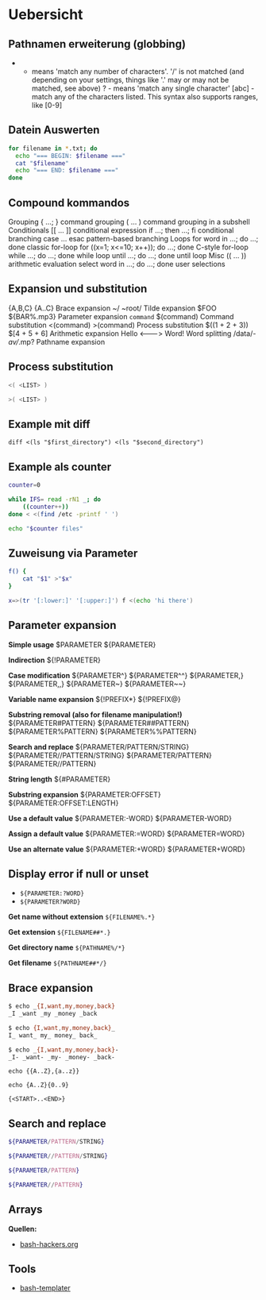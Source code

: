 # Uebersicht

## Pathnamen erweiterung (globbing)

* - means 'match any number of characters'. '/' is not matched (and depending on your settings, things like '.' may or may not be matched, see above)
? - means 'match any single character'
[abc] - match any of the characters listed. This syntax also supports ranges, like [0-9]

## Datein Auswerten

```sh
for filename in *.txt; do
  echo "=== BEGIN: $filename ==="
  cat "$filename"
  echo "=== END: $filename ==="
done
```

## Compound kommandos

Grouping
{ …; }	command grouping
( … )	command grouping in a subshell
Conditionals
[[ ... ]]	conditional expression
if …; then …; fi	conditional branching
case … esac	pattern-based branching
Loops
for word in …; do …; done	classic for-loop
for ((x=1; x<=10; x++)); do ...; done	C-style for-loop
while …; do …; done	while loop
until …; do …; done	until loop
Misc
(( ... ))	arithmetic evaluation
select word in …; do …; done	user selections

## Expansion und substitution

{A,B,C} {A..C}	Brace expansion
~/ ~root/	Tilde expansion
$FOO ${BAR%.mp3}	Parameter expansion
`command` $(command)	Command substitution
<(command) >(command)	Process substitution
$((1 + 2 + 3)) $[4 + 5 + 6]	Arithmetic expansion
Hello <---> Word!	Word splitting
/data/*-av/*.mp?	Pathname expansion

## Process substitution

```sh
<( <LIST> )

>( <LIST> )
```

## Example mit diff

`diff <(ls "$first_directory") <(ls "$second_directory")`

## Example als counter

```sh
counter=0

while IFS= read -rN1 _; do
    ((counter++))
done < <(find /etc -printf ' ')

echo "$counter files"
```

## Zuweisung via Parameter

```sh
f() {
    cat "$1" >"$x"
}

x=>(tr '[:lower:]' '[:upper:]') f <(echo 'hi there')
```

## Parameter expansion

**Simple usage**
        $PARAMETER
        ${PARAMETER}

**Indirection**
        ${!PARAMETER}

**Case modification**
        ${PARAMETER^}
        ${PARAMETER^^}
        ${PARAMETER,}
        ${PARAMETER,,}
        ${PARAMETER~}
        ${PARAMETER~~}

**Variable name expansion**
        ${!PREFIX*}
        ${!PREFIX@}

**Substring removal (also for filename manipulation!)**
        ${PARAMETER#PATTERN}
        ${PARAMETER##PATTERN}
        ${PARAMETER%PATTERN}
        ${PARAMETER%%PATTERN}

**Search and replace**
        ${PARAMETER/PATTERN/STRING}
        ${PARAMETER//PATTERN/STRING}
        ${PARAMETER/PATTERN}
        ${PARAMETER//PATTERN}

**String length**
        ${#PARAMETER}

**Substring expansion**
        ${PARAMETER:OFFSET}
        ${PARAMETER:OFFSET:LENGTH}

**Use a default value**
        ${PARAMETER:-WORD}
        ${PARAMETER-WORD}

**Assign a default value**
        ${PARAMETER:=WORD}
        ${PARAMETER=WORD}

**Use an alternate value**
        ${PARAMETER:+WORD}
        ${PARAMETER+WORD}

## Display error if null or unset

* `${PARAMETER:?WORD}`
* `${PARAMETER?WORD}`

**Get name without extension**
`${FILENAME%.*}`

**Get extension**
`${FILENAME##*.}`

**Get directory name**
`${PATHNAME%/*}`

**Get filename**
`${PATHNAME##*/}`

## Brace expansion

```sh
$ echo _{I,want,my,money,back}
_I _want _my _money _back

$ echo {I,want,my,money,back}_
I_ want_ my_ money_ back_

$ echo _{I,want,my,money,back}-
_I- _want- _my- _money- _back-
```

`echo {{A..Z},{a..z}}`

`echo {A..Z}{0..9}`

`{<START>..<END>}`

## Search and replace

```sh
${PARAMETER/PATTERN/STRING}

${PARAMETER//PATTERN/STRING}

${PARAMETER/PATTERN}

${PARAMETER//PATTERN}
```

## Arrays

**Quellen:**

* [bash-hackers.org](https://wiki.bash-hackers.org/syntax/pe)

## Tools

* [bash-templater](https://github.com/lavoiesl/bash-templater)